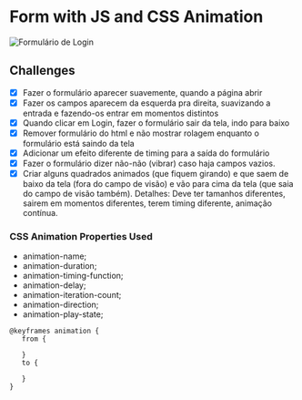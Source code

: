 # Form with JS and CSS Animation #


![Formulário de Login](/home/locatelli/Pictures/Screenshots/login.png)


## Challenges ##

- [x] Fazer o formulário aparecer suavemente, quando a página abrir
- [x] Fazer os campos aparecem da esquerda pra direita, suavizando a entrada e fazendo-os entrar em momentos distintos
- [x] Quando clicar em Login, fazer o formulário sair da tela, indo para baixo
- [x] Remover formulário do html e não mostrar rolagem enquanto o formulário está saindo da tela
- [x] Adicionar um efeito diferente de timing para a saída do formulário
- [x] Fazer o formulário dizer não-não (vibrar) caso haja campos vazios.
- [x] Criar alguns quadrados animados (que fiquem girando) e que saem de baixo da tela (fora do campo de visão) e vão para cima da tela (que saia do campo de visão também). Detalhes: Deve ter tamanhos diferentes, sairem em momentos diferentes, terem timing diferente, animação contínua.

### CSS Animation Properties Used ###

 - animation-name;
 - animation-duration;
 - animation-timing-function;
 - animation-delay;
 - animation-iteration-count;
 - animation-direction;
 - animation-play-state;

```
@keyframes animation {
   from {
      
   }
   to { 
     
   }
}
```